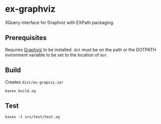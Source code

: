 # ex-graphviz
XQuery interface for Graphviz with EXPath packaging.

## Prerequisites
Requires [Graphviz](http://www.graphviz.org/) to be installed.
 `dot` must be on the path or the DOTPATH evironment variable to be set to the location of `dot`

##  Build
Creates `dist/ex-grapviz.zar`
````
basex build.xq
````
## Test
````
basex -t srs/test/test.xq
````